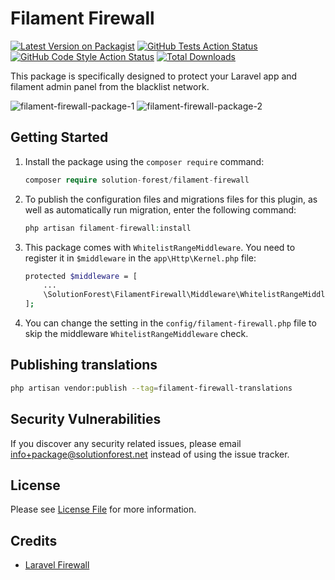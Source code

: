 # Filament Firewall

[![Latest Version on Packagist](https://img.shields.io/packagist/v/solution-forest/filament-firewall.svg?style=flat-square)](https://packagist.org/packages/solution-forest/filament-firewall)
[![GitHub Tests Action Status](https://img.shields.io/github/workflow/status/solution-forest/filament-firewall/run-tests?label=tests)](https://github.com/solution-forest/filament-firewall/actions?query=workflow%3Arun-tests+branch%3Amain)
[![GitHub Code Style Action Status](https://img.shields.io/github/workflow/status/solution-forest/filament-firewall/Check%20&%20fix%20styling?label=code%20style)](https://github.com/solution-forest/filament-firewall/actions?query=workflow%3A"Check+%26+fix+styling"+branch%3Amain)
[![Total Downloads](https://img.shields.io/packagist/dt/solution-forest/filament-firewall.svg?style=flat-square)](https://packagist.org/packages/solution-forest/filament-firewall)

This package is specifically designed to protect your Laravel app and filament admin panel from the blacklist network.

![filament-firewall-package-1](https://github.com/solutionforest/filament-firewall/assets/68525320/615f054c-1b6f-436e-8825-98efb8371491)
![filament-firewall-package-2](https://github.com/solutionforest/filament-firewall/assets/68525320/5920cd52-4488-4a45-988a-0cb952dec285)

## Getting Started

1. Install the package using the `composer require` command:

    ```php
    composer require solution-forest/filament-firewall
    ```
2. To publish the configuration files and migrations files for this plugin, as well as automatically run migration, enter the following command:

    ```php
    php artisan filament-firewall:install
    ```
3. This package comes with `WhitelistRangeMiddleware`. You need to register it in `$middleware` in the `app\Http\Kernel.php` file:

    ```bash
    protected $middleware = [
        ...
        \SolutionForest\FilamentFirewall\Middleware\WhitelistRangeMiddleware::class,
    ];
    ```
4. You can change the setting in the `config/filament-firewall.php` file to skip the middleware `WhitelistRangeMiddleware` check.


## Publishing translations
```bash
php artisan vendor:publish --tag=filament-firewall-translations
```

## Security Vulnerabilities
If you discover any security related issues, please email info+package@solutionforest.net instead of using the issue tracker.


## License
Please see [License File](LICENSE.md) for more information.


## Credits
- [Laravel Firewall](https://github.com/akaunting/laravel-firewall)
